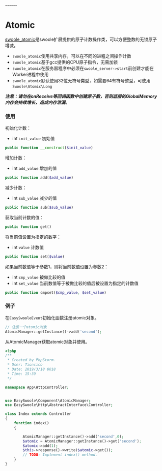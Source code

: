 <head>
     <title>EasySwoole atomic|swoole atomic|swoole 计数器</title>
     <meta name="keywords" content="EasySwoole atomic|swoole atomic|swoole 计数器"/>
     <meta name="description" content="本文主要讲解如何在easyswoole中使用swoole计数器"/>
</head>
---<head>---

# Atomic

[swoole_atomic](https://wiki.swoole.com/wiki/page/p-atomic.html)是swoole扩展提供的原子计数操作类，可以方便整数的无锁原子增减。

- ```swoole_atomic```使用共享内存，可以在不同的进程之间操作计数
- ```swoole_atomic```基于gcc提供的CPU原子指令，无需加锁
- ```swoole_atomic```在服务器程序中必须在```swoole_server->start```前创建才能在Worker进程中使用
- ```swoole_atomic```默认使用32位无符号类型，如需要64有符号整型，可使用```Swoole\Atomic\Long```

***注意：请勿在onReceive等回调函数中创建原子数，否则底层的GlobalMemory内存会持续增长，造成内存泄漏。***

### 使用

初始化计数：

- int `init_value` 初始值

```php
public function __construct($init_value)
```

增加计数：

- int `add_value` 增加的值

```php
public function add($add_value)
```

减少计数：

- int `sub_value` 减少的值

```php
public function sub($sub_value)
```

获取当前计数的值：

```php
public function get()
```

将当前值设置为指定的数字：

- int `value` 计数值

```php
public function set($value)
```

如果当前数值等于参数1，则将当前数值设置为参数2：

- int `cmp_value`  被做比较的值
- int `set_value`  当前数值等于被做比较的值后被设置为指定的计数值

```php
public function cmpset($cmp_value, $set_value)
```

### 例子

在```EasySwooleEvent```初始化函数注册atomic对象。

```php
// 注册一个atomic对象
AtomicManager::getInstance()->add('second');
```

从AtomicManager获取atomic对象并使用。

```php
<?php
/**
 * Created by PhpStorm.
 * User: Tioncico
 * Date: 2019/3/18 0018
 * Time: 15:39
 */

namespace App\HttpController;


use EasySwoole\Component\AtomicManager;
use EasySwoole\Http\AbstractInterface\Controller;

class Index extends Controller
{
    function index()
    {

        AtomicManager::getInstance()->add('second',0);
        $atomic = AtomicManager::getInstance()->get('second');
        $atomic->add(1);
        $this->response()->write($atomic->get());
        // TODO: Implement index() method.
    }
}
```

